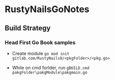 
<!-- @import "[TOC]" {cmd="toc" depthFrom=1 depthTo=6 orderedList=false} -->
# RustyNailsGoNotes

## Build Strategy
### Head First Go Book samples

* Create module
``` go mod init gitlab.com/RustyNails8/<pkgFolder>/<pkg.go> ```

* While on cmd forlder, run
``` gBUILD.cmd pakgFolder\pakgModule\pakgmain.go ```